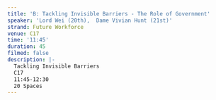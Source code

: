 ```yaml
---
title: 'B: Tackling Invisible Barriers - The Role of Government'
speaker: 'Lord Wei (20th),  Dame Vivian Hunt (21st)'
strand: Future Workforce
venue: C17
time: '11:45'
duration: 45
filmed: false
description: |-
  Tackling Invisible Barriers
  C17
  11:45-12:30
  20 Spaces
---
```


